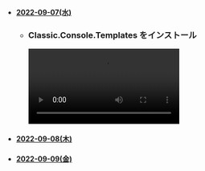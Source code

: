 
- #### [2022-09-07(水)](https://github.com/winofsql/subject2-220907)
  - ### Classic.Console.Templates をインストール
    <video src="https://user-images.githubusercontent.com/1501327/188803149-e2321480-9e05-4774-9b84-a74a07e27948.mp4"></video>
- #### [2022-09-08(木)](https://github.com/winofsql/subject2-220908)
- #### [2022-09-09(金)](https://github.com/winofsql/subject2-220909)
